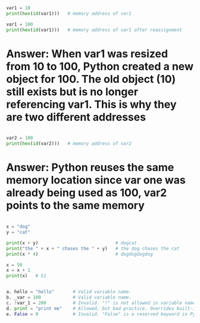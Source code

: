 ``` python
var1 = 10
print(hex(id(var1)))   # memory address of var1

var1 = 100
print(hex(id(var1)))   # memory address of var1 after reassignment

```



# Answer: When var1 was resized from 10 to 100, Python created a new object for 100. The old object (10) still exists but is no longer referencing var1. This is why they are two different addresses

``` python

var2 = 100
print(hex(id(var2)))   # memory address of var2

```

# Answer: Python reuses the same memory location since var one was already being used as 100, var2 points to the same memory

``` python

x = "dog"
y = "cat"

print(x + y)                             # dogcat
print("the " + x + " chases the " + y)   # the dog chases the cat
print(x * 4)                             # dogdogdogdog

```

```python
x = 50
x = x + 1
print(x)   # 51

```

```python

a. hello = "hello"       # Valid variable name.
b. _var = 100            # Valid variable name.
c. !var_1 = 200          # Invalid. "!" is not allowed in variable names.
d. print = "print me"    # Allowed, but bad practice. Overrides built-in print().
e. False = 0             # Invalid. "False" is a reserved keyword in Python.

```


